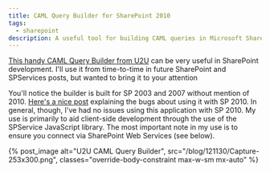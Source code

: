```yaml
---
title: CAML Query Builder for SharePoint 2010
tags:
  - sharepoint
description: A useful tool for building CAML queries in Microsoft SharePoint 2010.
---
```


[This handy CAML Query Builder from U2U](http://www.u2u.be/res/tools/camlquerybuilder.aspx) can be very useful in SharePoint development. I'll use it from time-to-time in future SharePoint and SPServices posts, but wanted to bring it to your attention

You'll notice the builder is built for SP 2003 and 2007 without mention of 2010. [Here's a nice post](http://ranaictiu-technicalblog.blogspot.com/2011/01/u2u-caml-query-builder-for-sharepoint.html) explaining the bugs about using it with SP 2010. In general, though, I've had no issues using this application with SP 2010. My use is primarily to aid client-side development through the use of the SPService JavaScript library. The most important note in my use is to ensure you connect via SharePoint Web Services (see below).

{% post_image
    alt="U2U CAML Query Builder",
    src="/blog/121130/Capture-253x300.png",
    classes="override-body-constraint max-w-sm mx-auto" %}
